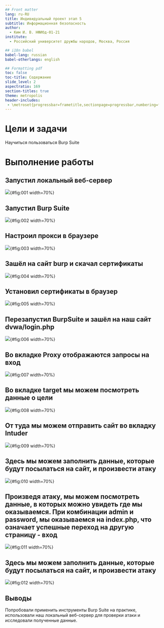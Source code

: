 ```yaml
---
## Front matter
lang: ru-RU
title: Индивидуальный проект этап 5
subtitle: Информационная безопасность
author:
  - Ким И. В. НФИбд-01-21
institute:
  - Российский университет дружбы народов, Москва, Россия

## i18n babel
babel-lang: russian
babel-otherlangs: english

## Formatting pdf
toc: false
toc-title: Содержание
slide_level: 2
aspectratio: 169
section-titles: true
theme: metropolis
header-includes:
 - \metroset{progressbar=frametitle,sectionpage=progressbar,numbering=fraction}
---
```


# Цели и задачи

Научиться пользоваться Burp Suite

# Выполнение работы

## Запустил локальный веб-сервер 

![](image/1.png){#fig:001 width=70%}

## Запустил Burp Suite

![](image/2.png){#fig:002 width=70%}

## Настроил прокси в браузере

![](image/3.png){#fig:003 width=70%}

## Зашёл на сайт burp и скачал сертификаты 

![](image/4.png){#fig:004 width=70%}

## Установил сертификаты в браузер 

![](image/5.png){#fig:005 width=70%}

## Перезапустил BurpSuite и зашёл на наш сайт dvwa/login.php

![](image/6.png){#fig:006 width=70%}

## Во вкладке Proxy отображаются запросы на вход 

![](image/6.png){#fig:007 width=70%}

## Во вкладке target мы можем посмотреть данные о цели 

![](image/7.png){#fig:008 width=70%}

## От туда мы можем отправить сайт во вкладку Intuder 

![](image/8.png){#fig:009 width=70%}

## Здесь мы можем заполнить данные, которые будут посылаться на сайт, и произвести атаку 

![](image/9.png){#fig:010 width=70%}

## Произведя атаку, мы можем посмотреть данные, в которых можно увидеть где мы оказываемся. При комбинации admin и password, мы оказываемся на index.php, что означает успешные переход на другую страницу - вход 

![](image/10.png){#fig:011 width=70%}

## Здесь мы можем заполнить данные, которые будут посылаться на сайт, и произвести атаку 

![](image/9.png){#fig:012 width=70%}

## Выводы

Попробовали применить инструменты Burp Suite на практике, использовали наш локальный веб-сервер для проверки атаки и исследовали полученные данные.